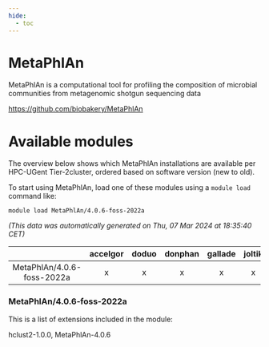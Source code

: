 ```yaml
---
hide:
  - toc
---
```


MetaPhlAn
=========


MetaPhlAn is a computational tool for profiling the composition of microbial communities from metagenomic shotgun sequencing data

https://github.com/biobakery/MetaPhlAn
# Available modules


The overview below shows which MetaPhlAn installations are available per HPC-UGent Tier-2cluster, ordered based on software version (new to old).

To start using MetaPhlAn, load one of these modules using a `module load` command like:

```shell
module load MetaPhlAn/4.0.6-foss-2022a
```

*(This data was automatically generated on Thu, 07 Mar 2024 at 18:35:40 CET)*  

| |accelgor|doduo|donphan|gallade|joltik|skitty|
| :---: | :---: | :---: | :---: | :---: | :---: | :---: |
|MetaPhlAn/4.0.6-foss-2022a|x|x|x|x|x|x|


### MetaPhlAn/4.0.6-foss-2022a

This is a list of extensions included in the module:

hclust2-1.0.0, MetaPhlAn-4.0.6